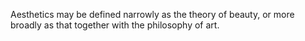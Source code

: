Aesthetics may be defined narrowly as the theory of beauty, or more broadly as that together with the philosophy of art.
